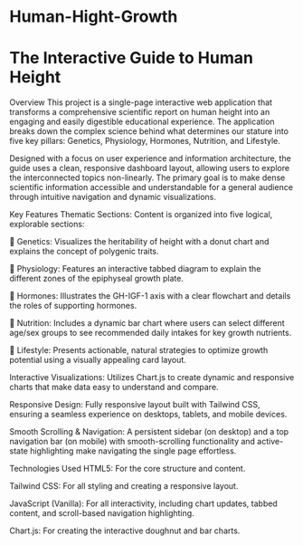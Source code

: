 # Human-Hight-Growth
# The Interactive Guide to Human Height

Overview
This project is a single-page interactive web application that transforms a comprehensive scientific report on human height into an engaging and easily digestible educational experience. The application breaks down the complex science behind what determines our stature into five key pillars: Genetics, Physiology, Hormones, Nutrition, and Lifestyle.

Designed with a focus on user experience and information architecture, the guide uses a clean, responsive dashboard layout, allowing users to explore the interconnected topics non-linearly. The primary goal is to make dense scientific information accessible and understandable for a general audience through intuitive navigation and dynamic visualizations.

Key Features
Thematic Sections: Content is organized into five logical, explorable sections:

🧬 Genetics: Visualizes the heritability of height with a donut chart and explains the concept of polygenic traits.

🔬 Physiology: Features an interactive tabbed diagram to explain the different zones of the epiphyseal growth plate.

🧪 Hormones: Illustrates the GH-IGF-1 axis with a clear flowchart and details the roles of supporting hormones.

🍎 Nutrition: Includes a dynamic bar chart where users can select different age/sex groups to see recommended daily intakes for key growth nutrients.

🏃 Lifestyle: Presents actionable, natural strategies to optimize growth potential using a visually appealing card layout.

Interactive Visualizations: Utilizes Chart.js to create dynamic and responsive charts that make data easy to understand and compare.

Responsive Design: Fully responsive layout built with Tailwind CSS, ensuring a seamless experience on desktops, tablets, and mobile devices.

Smooth Scrolling & Navigation: A persistent sidebar (on desktop) and a top navigation bar (on mobile) with smooth-scrolling functionality and active-state highlighting make navigating the single page effortless.

Technologies Used
HTML5: For the core structure and content.

Tailwind CSS: For all styling and creating a responsive layout.

JavaScript (Vanilla): For all interactivity, including chart updates, tabbed content, and scroll-based navigation highlighting.

Chart.js: For creating the interactive doughnut and bar charts.
